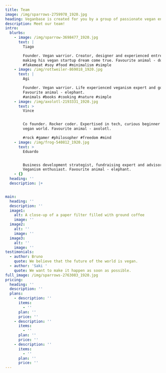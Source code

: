 ```yaml
---
title: Team
image: /img/sparrows-2759978_1920.jpg
heading: Veganbase is created for you by a group of passionate vegan enthusiasts
description: Meet our team!
intro:
  blurbs:
    - image: /img/sparrow-3698477_1920.jpg
      text: |
        Tiago

        Founder. Vegan warrior. Creator, designer and experienced entrepreneur
        making his vegan startup dream come true. Favourite animal - donkey.
        #fakemeat #soy #food #minimalism #simple
    - image: /img/rottweiler-869018_1920.jpg
      text: |
        Agi

        Founder. Vegan warrior. Life experienced veganism expert and gospeler.
        Favourite animal - elephant. 
        #animals #books #cooking #nature #simple
    - image: /img/axolotl-2193331_1920.jpg
      text: >
        Vince


        Co founder. Rocker coder. Expertised in tech, curious beginner in the
        vegan world. Favourite animal - axolotl.

        #rock #gamer #philosopher #freedom #mind
    - image: /img/frog-540812_1920.jpg
      text: >
        Eduardo 


        Business development strategist, fundraising expert and advisor.
        Veganism enthusiast. Favourite animal - elephant. 
    - {}
  heading: ''
  description: |+


main:
  heading: ''
  description: ''
  image1:
    alt: A close-up of a paper filter filled with ground coffee
    image: ''
  image2:
    alt: ''
    image: ''
  image3:
    alt: ''
    image: ''
testimonials:
  - author: Bruno
    quote: We believe that the future of the world is vegan.
  - author: 'Saki '
    quote: We want to make it happen as soon as possible.
full_image: /img/sparrows-2763083_1920.jpg
pricing:
  heading: ''
  description: ''
  plans:
    - description: ''
      items:
        - ''
      plan: ''
      price: ''
    - description: ''
      items:
        - ''
      plan: ''
      price: ''
    - description: ''
      items:
        - ''
      plan: ''
      price: ''
---
```


